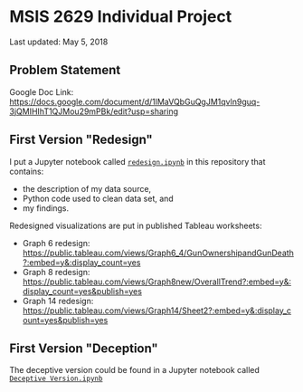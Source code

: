 # MSIS 2629 Individual Project

Last updated: May 5, 2018

## Problem Statement

Google Doc Link: https://docs.google.com/document/d/1lMaVQbGuQgJM1qvln9guq-3jQMIHIhT1QJMou29mPBk/edit?usp=sharing

## First Version "Redesign"

I put a Jupyter notebook called [``redesign.ipynb``](redesign.ipynb) in this repository that contains:
- the description of my data source,
- Python code used to clean data set, and
- my findings.

Redesigned visualizations are put in published Tableau worksheets:
- Graph 6 redesign: https://public.tableau.com/views/Graph6_4/GunOwnershipandGunDeath?:embed=y&:display_count=yes
- Graph 8 redesign: https://public.tableau.com/views/Graph8new/OverallTrend?:embed=y&:display_count=yes&publish=yes
- Graph 14 redesign: https://public.tableau.com/views/Graph14/Sheet2?:embed=y&:display_count=yes&publish=yes

## First Version "Deception"

The deceptive version could be found in a Jupyter notebook called [``Deceptive Version.ipynb``](Deceptive%20Version.ipynb)
